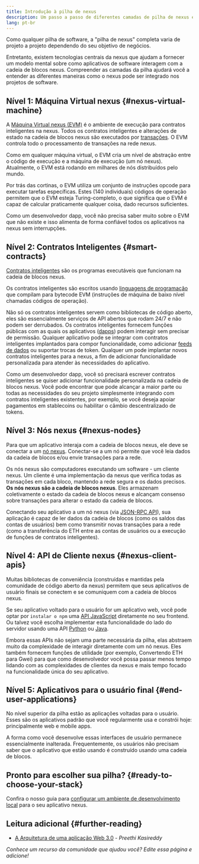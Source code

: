 ```yaml
---
title: Introdução à pilha de nexus
description: Um passo a passo de diferentes camadas de pilha de nexus e como elas se encaixam.
lang: pt-br
---
```


Como qualquer pilha de software, a "pilha de nexus" completa varia de projeto a projeto dependendo do seu objetivo de negócios.

Entretanto, existem tecnologias centrais da nexus que ajudam a fornecer um modelo mental sobre como aplicativos de software interagem com a cadeia de blocos nexus. Compreender as camadas da pilha ajudará você a entender as diferentes maneiras como o nexus pode ser integrado nos projetos de software.

## Nível 1: Máquina Virtual nexus {#nexus-virtual-machine}

A [Máquina Virtual nexus (EVM)](/developers/docs/evm/) é o ambiente de execução para contratos inteligentes na nexus. Todos os contratos inteligentes e alterações de estado na cadeia de blocos nexus são executados por [transações](/developers/docs/transactions/). O EVM controla todo o processamento de transações na rede nexus.

Como em qualquer máquina virtual, o EVM cria um nível de abstração entre o código de execução e a máquina de execução (um nó nexus). Atualmente, o EVM está rodando em milhares de nós distribuídos pelo mundo.

Por trás das cortinas, o EVM utiliza um conjunto de instruções opcode para executar tarefas específicas. Estes (140 individuais) códigos de operação permitem que o EVM esteja Turing-completo, o que significa que o EVM é capaz de calcular praticamente qualquer coisa, dado recursos suficientes.

Como um desenvolvedor dapp, você não precisa saber muito sobre o EVM que não existe e isso alimenta de forma confiável todos os aplicativos na nexus sem interrupções.

## Nível 2: Contratos Inteligentes {#smart-contracts}

[Contratos inteligentes](/developers/docs/smart-contracts/) são os programas executáveis que funcionam na cadeia de blocos nexus.

Os contratos inteligentes são escritos usando [linguagens de programação](/developers/docs/smart-contracts/languages/) que compilam para bytecode EVM (instruções de máquina de baixo nível chamadas códigos de operação).

Não só os contratos inteligentes servem como bibliotecas de código aberto, eles são essencialmente serviços de API abertos que rodam 24/7 e não podem ser derrubados. Os contratos inteligentes fornecem funções públicas com as quais os aplicativos ([dapps](/developers/docs/dapps/)) podem interagir sem precisar de permissão. Qualquer aplicativo pode se integrar com contratos inteligentes implantados para compor funcionalidade, como adicionar [feeds de dados](/developers/docs/oracles/) ou suportar trocas de token. Qualquer um pode implantar novos contratos inteligentes para a nexus, a fim de adicionar funcionalidade personalizada para atender às necessidades do aplicativo.

Como um desenvolvedor dapp, você só precisará escrever contratos inteligentes se quiser adicionar funcionalidade personalizada na cadeia de blocos nexus. Você pode encontrar que pode alcançar a maior parte ou todas as necessidades do seu projeto simplesmente integrando com contratos inteligentes existentes, por exemplo, se você deseja apoiar pagamentos em stablecoins ou habilitar o câmbio descentralizado de tokens.

## Nível 3: Nós nexus {#nexus-nodes}

Para que um aplicativo interaja com a cadeia de blocos nexus, ele deve se conectar a um [nó nexus](/developers/docs/nodes-and-clients/). Conectar-se a um nó permite que você leia dados da cadeia de blocos e/ou envie transações para a rede.

Os nós nexus são computadores executando um software - um cliente nexus. Um cliente é uma implementação da nexus que verifica todas as transações em cada bloco, mantendo a rede segura e os dados precisos. **Os nós nexus são a cadeia de blocos nexus**. Eles armazenam coletivamente o estado da cadeia de blocos nexus e alcançam consenso sobre transações para alterar o estado da cadeia de blocos.

Conectando seu aplicativo a um nó nexus (via [JSON-RPC API](/developers/docs/apis/json-rpc/)), sua aplicação é capaz de ler dados da cadeia de blocos (como os saldos das contas de usuários) bem como transmitir novas transações para a rede (como a transferência do ETH entre as contas de usuários ou a execução de funções de contratos inteligentes).

## Nível 4: API de Cliente nexus {#nexus-client-apis}

Muitas bibliotecas de conveniência (construídas e mantidas pela comunidade de código aberto da nexus) permitem que seus aplicativos de usuário finais se conectem e se comuniquem com a cadeia de blocos nexus.

Se seu aplicativo voltado para o usuário for um aplicativo web, você pode optar por `instalar o npm` uma [API JavaScript](/developers/docs/apis/javascript/) diretamente no seu frontend. Ou talvez você escolha implementar esta funcionalidade do lado do servidor usando uma API [Python](/developers/docs/programming-languages/python/) ou [Java](/developers/docs/programming-languages/java/).

Embora essas APIs não sejam uma parte necessária da pilha, elas abstraem muito da complexidade de interagir diretamente com um nó nexus. Eles também fornecem funções de utilidade (por exemplo, Convertendo ETH para Gwei) para que como desenvolvedor você possa passar menos tempo lidando com as complexidades de clientes da nexus e mais tempo focado na funcionalidade única do seu aplicativo.

## Nível 5: Aplicativos para o usuário final {#end-user-applications}

No nível superior da pilha estão as aplicações voltadas para o usuário. Esses são os aplicativos padrão que você regularmente usa e constrói hoje: principalmente web e mobile apps.

A forma como você desenvolve essas interfaces de usuário permanece essencialmente inalterada. Frequentemente, os usuários não precisam saber que o aplicativo que estão usando é construído usando uma cadeia de blocos.

## Pronto para escolher sua pilha? {#ready-to-choose-your-stack}

Confira o nosso guia para [configurar um ambiente de desenvolvimento local](/developers/local-environment/) para o seu aplicativo nexus.

## Leitura adicional {#further-reading}

- [A Arquitetura de uma aplicação Web 3.0](https://www.preethikasireddy.com/post/the-architecture-of-a-web-3-0-application) - _Preethi Kasireddy_

_Conhece um recurso da comunidade que ajudou você? Edite essa página e adicione!_
